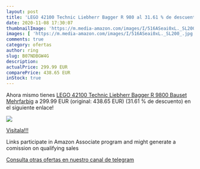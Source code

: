 ```yaml
---
layout: post
title: 'LEGO 42100 Technic Liebherr Bagger R 980 al 31.61 % de descuento'
date: 2020-11-08 17:30:07
thumbnailImage: 'https://m.media-amazon.com/images/I/516ASeai0xL._SL200_.jpg'
images: [ 'https://m.media-amazon.com/images/I/516ASeai0xL._SL200_.jpg' ]
comments: true
category: ofertas
author: ring
slug: B07NDBGW4G
description:
actualPrice: 299.99 EUR
comparePrice: 438.65 EUR
inStock: true
---
```


Ahora mismo tienes [LEGO 42100 Technic Liebherr Bagger R 9800  Bauset  Mehrfarbig](https://www.amazon.de/dp/B07NDBGW4G/?tag=redken02-21) a 299.99 EUR (original: 438.65 EUR) (31.61 %  de descuento) en el siguiente enlace!

[![](https://m.media-amazon.com/images/I/516ASeai0xL._SL200_.jpg)](https://www.amazon.de/dp/B07NDBGW4G/?tag=redken02-21)

[Visítala!!!](https://www.amazon.de/dp/B07NDBGW4G/?tag=redken02-21)

Links participate in Amazon Associate program and might generate a comission on qualifying sales

[Consulta otras ofertas en nuestro canal de telegram](https://t.me/s/ofertas25)
